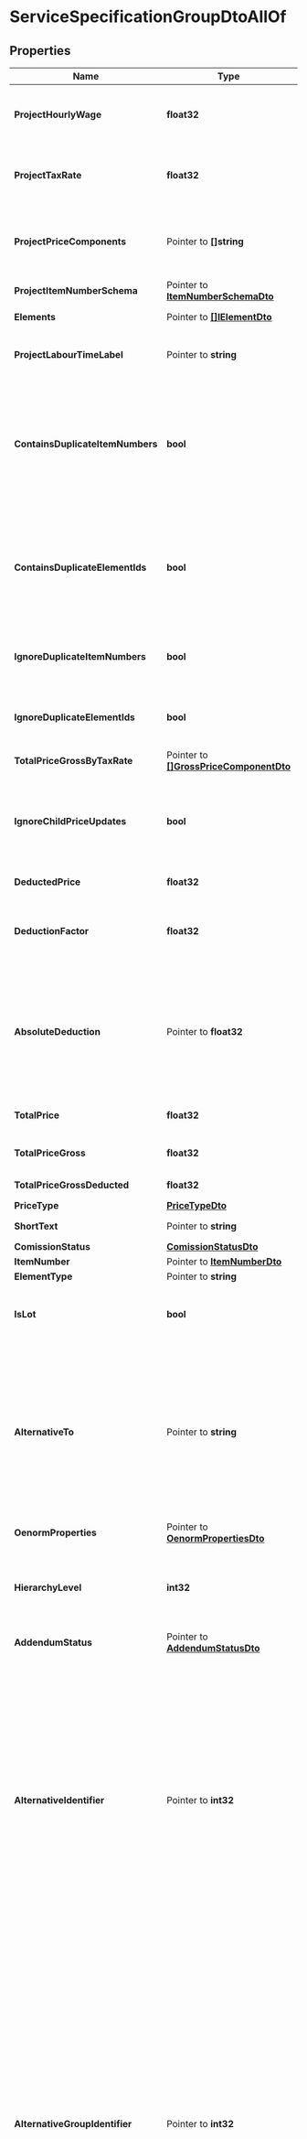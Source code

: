 # ServiceSpecificationGroupDtoAllOf

## Properties

Name | Type | Description | Notes
------------ | ------------- | ------------- | -------------
**ProjectHourlyWage** | **float32** | The hourly wage that is used within this ElementContainerBase. Will be propagated to child elements. | [readonly] 
**ProjectTaxRate** | **float32** | The tax rate that is used within this ElementContainerBase. Will be propagated to child elements. | 
**ProjectPriceComponents** | Pointer to **[]string** | The price components that are used within this project. They are ignored during Json deserialization because they will be set from the parent project. | [optional] 
**ProjectItemNumberSchema** | Pointer to [**ItemNumberSchemaDto**](ItemNumberSchemaDto.md) |  | [optional] 
**Elements** | Pointer to [**[]IElementDto**](IElementDto.md) | The IElements within this ElementContainerBase. | [optional] 
**ProjectLabourTimeLabel** | Pointer to **string** | The label used in the parent Project to mark labour time, e.g. \&quot;Hours\&quot; or \&quot;Stunden\&quot;. | [optional] [readonly] 
**ContainsDuplicateItemNumbers** | **bool** | Indicates if there are child IElements that have conflicting, duplicated ItemNumbers or if any child ElementContainerBase elements themselves contain duplicate ItemNumber s. Will always indicate false when told to ignore duplicate item numbers. | [readonly] 
**ContainsDuplicateElementIds** | **bool** | Indicates if there are child IElements that have conflicting, duplicated Ids or if any child ElementContainerBase elements themselves contain duplicate Id s. Will always indicate false when told to ignore duplicate item numbers. | [readonly] 
**IgnoreDuplicateItemNumbers** | **bool** | Indicate if duplicated ItemNumbers within child elements are to be ignored. Will not perform checks for duplicates if yes. | 
**IgnoreDuplicateElementIds** | **bool** | Indicate if duplicated Ids within child elements are to be ignored. Will not perform checks for duplicates if yes. | 
**TotalPriceGrossByTaxRate** | Pointer to [**[]GrossPriceComponentDto**](GrossPriceComponentDto.md) | Price composition by tax rate. | [optional] 
**IgnoreChildPriceUpdates** | **bool** | Internally used to indicate that a propagation is currently done, this is done to not recalculate every single result from a lot of changes when it is sufficient to calculate the total price at once. | 
**DeductedPrice** | **float32** | Net price after applied deductions. | [readonly] 
**DeductionFactor** | **float32** | Factor of applied deductions to the total price. For example, \&quot;0.03\&quot; means that a 3% deduction is to be applied. | 
**AbsoluteDeduction** | Pointer to **float32** | The exact amount of the discount as an absolute value. For backwards compatibility reasons, setting this value will also set a calculated value to DeductionFactor, which will also be updated in case the total price is changed to reflect a relative value of the absolute discount sum. | [optional] 
**TotalPrice** | **float32** | Will return this ElementContainerBase&#39;s total price. | [readonly] 
**TotalPriceGross** | **float32** | The total gross price for this ElementContainerBase including all child elements. | [readonly] 
**TotalPriceGrossDeducted** | **float32** | Total gross price after applied deductions. | [readonly] 
**PriceType** | [**PriceTypeDto**](PriceTypeDto.md) |  | 
**ShortText** | Pointer to **string** | Description for this ServiceSpecificationGroup. | [optional] 
**ComissionStatus** | [**ComissionStatusDto**](ComissionStatusDto.md) |  | 
**ItemNumber** | Pointer to [**ItemNumberDto**](ItemNumberDto.md) |  | [optional] 
**ElementType** | Pointer to **string** |  | [optional] 
**IsLot** | **bool** | This indicates if this group is the parent of a lot. See the documentation for more information about working with lots. | [readonly] 
**AlternativeTo** | Pointer to **string** | If this group is an alternative for a base group, then this property should point to the id of the group in this service specification that it can replace. If this is an alternative group to a base group, the PriceType should typically be set to \&quot;WithoutTotal\&quot; so this group does not factor into total costs. The PriceType is not changed when this property is set | [optional] 
**OenormProperties** | Pointer to [**OenormPropertiesDto**](OenormPropertiesDto.md) |  | [optional] 
**HierarchyLevel** | **int32** | This is a zero based hierarchy level. It&#39;s set automatically when used in the context of a Project, and can be used to identify the hierarchy level of the current element. | 
**AddendumStatus** | Pointer to [**AddendumStatusDto**](AddendumStatusDto.md) |  | [optional] 
**AlternativeIdentifier** | Pointer to **int32** | This is an optional property that can be used together with AlternativeTo. If this is set, you can indicate which alternative group a specific group is assigned to. That way, if you specifiy multiple alternative ServiceSpecificationGroups with the same AlternativeIdentifier, you can indicate that to replace a single base ServiceSpecificationGroup, multiple alternative ServiceSpecificationGroups should be used. This property is not checked or managed automatically, so it is possible for this property to become invalid, by for example setting this property but not setting a base group via AlternativeTo. | [optional] 
**AlternativeGroupIdentifier** | Pointer to **int32** | This is an optional property that can be used together with AlternativeTo and AlternativeGroupIdentifier. If this is set, you can indicate which alternative group a specific group is assigned to. That way, you can specify the id (in integer format) for the alternative group this group belongs to. It&#39;s different to AlternativeIdentifier in that the other property describes the id of the group, while this property here describes the group itself. If a group only has set AlternativeGroupIdentifier but not AlternativeIdentifier, then it likely is a base group for a specific group. This property is not checked or managed automatically, so it is possible for this property to become invalid, by for example setting this property but not setting a base group via AlternativeTo. | [optional] 

## Methods

### NewServiceSpecificationGroupDtoAllOf

`func NewServiceSpecificationGroupDtoAllOf(projectHourlyWage float32, projectTaxRate float32, containsDuplicateItemNumbers bool, containsDuplicateElementIds bool, ignoreDuplicateItemNumbers bool, ignoreDuplicateElementIds bool, ignoreChildPriceUpdates bool, deductedPrice float32, deductionFactor float32, totalPrice float32, totalPriceGross float32, totalPriceGrossDeducted float32, priceType PriceTypeDto, comissionStatus ComissionStatusDto, isLot bool, hierarchyLevel int32, ) *ServiceSpecificationGroupDtoAllOf`

NewServiceSpecificationGroupDtoAllOf instantiates a new ServiceSpecificationGroupDtoAllOf object
This constructor will assign default values to properties that have it defined,
and makes sure properties required by API are set, but the set of arguments
will change when the set of required properties is changed

### NewServiceSpecificationGroupDtoAllOfWithDefaults

`func NewServiceSpecificationGroupDtoAllOfWithDefaults() *ServiceSpecificationGroupDtoAllOf`

NewServiceSpecificationGroupDtoAllOfWithDefaults instantiates a new ServiceSpecificationGroupDtoAllOf object
This constructor will only assign default values to properties that have it defined,
but it doesn't guarantee that properties required by API are set

### GetProjectHourlyWage

`func (o *ServiceSpecificationGroupDtoAllOf) GetProjectHourlyWage() float32`

GetProjectHourlyWage returns the ProjectHourlyWage field if non-nil, zero value otherwise.

### GetProjectHourlyWageOk

`func (o *ServiceSpecificationGroupDtoAllOf) GetProjectHourlyWageOk() (*float32, bool)`

GetProjectHourlyWageOk returns a tuple with the ProjectHourlyWage field if it's non-nil, zero value otherwise
and a boolean to check if the value has been set.

### SetProjectHourlyWage

`func (o *ServiceSpecificationGroupDtoAllOf) SetProjectHourlyWage(v float32)`

SetProjectHourlyWage sets ProjectHourlyWage field to given value.


### GetProjectTaxRate

`func (o *ServiceSpecificationGroupDtoAllOf) GetProjectTaxRate() float32`

GetProjectTaxRate returns the ProjectTaxRate field if non-nil, zero value otherwise.

### GetProjectTaxRateOk

`func (o *ServiceSpecificationGroupDtoAllOf) GetProjectTaxRateOk() (*float32, bool)`

GetProjectTaxRateOk returns a tuple with the ProjectTaxRate field if it's non-nil, zero value otherwise
and a boolean to check if the value has been set.

### SetProjectTaxRate

`func (o *ServiceSpecificationGroupDtoAllOf) SetProjectTaxRate(v float32)`

SetProjectTaxRate sets ProjectTaxRate field to given value.


### GetProjectPriceComponents

`func (o *ServiceSpecificationGroupDtoAllOf) GetProjectPriceComponents() []string`

GetProjectPriceComponents returns the ProjectPriceComponents field if non-nil, zero value otherwise.

### GetProjectPriceComponentsOk

`func (o *ServiceSpecificationGroupDtoAllOf) GetProjectPriceComponentsOk() (*[]string, bool)`

GetProjectPriceComponentsOk returns a tuple with the ProjectPriceComponents field if it's non-nil, zero value otherwise
and a boolean to check if the value has been set.

### SetProjectPriceComponents

`func (o *ServiceSpecificationGroupDtoAllOf) SetProjectPriceComponents(v []string)`

SetProjectPriceComponents sets ProjectPriceComponents field to given value.

### HasProjectPriceComponents

`func (o *ServiceSpecificationGroupDtoAllOf) HasProjectPriceComponents() bool`

HasProjectPriceComponents returns a boolean if a field has been set.

### GetProjectItemNumberSchema

`func (o *ServiceSpecificationGroupDtoAllOf) GetProjectItemNumberSchema() ItemNumberSchemaDto`

GetProjectItemNumberSchema returns the ProjectItemNumberSchema field if non-nil, zero value otherwise.

### GetProjectItemNumberSchemaOk

`func (o *ServiceSpecificationGroupDtoAllOf) GetProjectItemNumberSchemaOk() (*ItemNumberSchemaDto, bool)`

GetProjectItemNumberSchemaOk returns a tuple with the ProjectItemNumberSchema field if it's non-nil, zero value otherwise
and a boolean to check if the value has been set.

### SetProjectItemNumberSchema

`func (o *ServiceSpecificationGroupDtoAllOf) SetProjectItemNumberSchema(v ItemNumberSchemaDto)`

SetProjectItemNumberSchema sets ProjectItemNumberSchema field to given value.

### HasProjectItemNumberSchema

`func (o *ServiceSpecificationGroupDtoAllOf) HasProjectItemNumberSchema() bool`

HasProjectItemNumberSchema returns a boolean if a field has been set.

### GetElements

`func (o *ServiceSpecificationGroupDtoAllOf) GetElements() []IElementDto`

GetElements returns the Elements field if non-nil, zero value otherwise.

### GetElementsOk

`func (o *ServiceSpecificationGroupDtoAllOf) GetElementsOk() (*[]IElementDto, bool)`

GetElementsOk returns a tuple with the Elements field if it's non-nil, zero value otherwise
and a boolean to check if the value has been set.

### SetElements

`func (o *ServiceSpecificationGroupDtoAllOf) SetElements(v []IElementDto)`

SetElements sets Elements field to given value.

### HasElements

`func (o *ServiceSpecificationGroupDtoAllOf) HasElements() bool`

HasElements returns a boolean if a field has been set.

### GetProjectLabourTimeLabel

`func (o *ServiceSpecificationGroupDtoAllOf) GetProjectLabourTimeLabel() string`

GetProjectLabourTimeLabel returns the ProjectLabourTimeLabel field if non-nil, zero value otherwise.

### GetProjectLabourTimeLabelOk

`func (o *ServiceSpecificationGroupDtoAllOf) GetProjectLabourTimeLabelOk() (*string, bool)`

GetProjectLabourTimeLabelOk returns a tuple with the ProjectLabourTimeLabel field if it's non-nil, zero value otherwise
and a boolean to check if the value has been set.

### SetProjectLabourTimeLabel

`func (o *ServiceSpecificationGroupDtoAllOf) SetProjectLabourTimeLabel(v string)`

SetProjectLabourTimeLabel sets ProjectLabourTimeLabel field to given value.

### HasProjectLabourTimeLabel

`func (o *ServiceSpecificationGroupDtoAllOf) HasProjectLabourTimeLabel() bool`

HasProjectLabourTimeLabel returns a boolean if a field has been set.

### GetContainsDuplicateItemNumbers

`func (o *ServiceSpecificationGroupDtoAllOf) GetContainsDuplicateItemNumbers() bool`

GetContainsDuplicateItemNumbers returns the ContainsDuplicateItemNumbers field if non-nil, zero value otherwise.

### GetContainsDuplicateItemNumbersOk

`func (o *ServiceSpecificationGroupDtoAllOf) GetContainsDuplicateItemNumbersOk() (*bool, bool)`

GetContainsDuplicateItemNumbersOk returns a tuple with the ContainsDuplicateItemNumbers field if it's non-nil, zero value otherwise
and a boolean to check if the value has been set.

### SetContainsDuplicateItemNumbers

`func (o *ServiceSpecificationGroupDtoAllOf) SetContainsDuplicateItemNumbers(v bool)`

SetContainsDuplicateItemNumbers sets ContainsDuplicateItemNumbers field to given value.


### GetContainsDuplicateElementIds

`func (o *ServiceSpecificationGroupDtoAllOf) GetContainsDuplicateElementIds() bool`

GetContainsDuplicateElementIds returns the ContainsDuplicateElementIds field if non-nil, zero value otherwise.

### GetContainsDuplicateElementIdsOk

`func (o *ServiceSpecificationGroupDtoAllOf) GetContainsDuplicateElementIdsOk() (*bool, bool)`

GetContainsDuplicateElementIdsOk returns a tuple with the ContainsDuplicateElementIds field if it's non-nil, zero value otherwise
and a boolean to check if the value has been set.

### SetContainsDuplicateElementIds

`func (o *ServiceSpecificationGroupDtoAllOf) SetContainsDuplicateElementIds(v bool)`

SetContainsDuplicateElementIds sets ContainsDuplicateElementIds field to given value.


### GetIgnoreDuplicateItemNumbers

`func (o *ServiceSpecificationGroupDtoAllOf) GetIgnoreDuplicateItemNumbers() bool`

GetIgnoreDuplicateItemNumbers returns the IgnoreDuplicateItemNumbers field if non-nil, zero value otherwise.

### GetIgnoreDuplicateItemNumbersOk

`func (o *ServiceSpecificationGroupDtoAllOf) GetIgnoreDuplicateItemNumbersOk() (*bool, bool)`

GetIgnoreDuplicateItemNumbersOk returns a tuple with the IgnoreDuplicateItemNumbers field if it's non-nil, zero value otherwise
and a boolean to check if the value has been set.

### SetIgnoreDuplicateItemNumbers

`func (o *ServiceSpecificationGroupDtoAllOf) SetIgnoreDuplicateItemNumbers(v bool)`

SetIgnoreDuplicateItemNumbers sets IgnoreDuplicateItemNumbers field to given value.


### GetIgnoreDuplicateElementIds

`func (o *ServiceSpecificationGroupDtoAllOf) GetIgnoreDuplicateElementIds() bool`

GetIgnoreDuplicateElementIds returns the IgnoreDuplicateElementIds field if non-nil, zero value otherwise.

### GetIgnoreDuplicateElementIdsOk

`func (o *ServiceSpecificationGroupDtoAllOf) GetIgnoreDuplicateElementIdsOk() (*bool, bool)`

GetIgnoreDuplicateElementIdsOk returns a tuple with the IgnoreDuplicateElementIds field if it's non-nil, zero value otherwise
and a boolean to check if the value has been set.

### SetIgnoreDuplicateElementIds

`func (o *ServiceSpecificationGroupDtoAllOf) SetIgnoreDuplicateElementIds(v bool)`

SetIgnoreDuplicateElementIds sets IgnoreDuplicateElementIds field to given value.


### GetTotalPriceGrossByTaxRate

`func (o *ServiceSpecificationGroupDtoAllOf) GetTotalPriceGrossByTaxRate() []GrossPriceComponentDto`

GetTotalPriceGrossByTaxRate returns the TotalPriceGrossByTaxRate field if non-nil, zero value otherwise.

### GetTotalPriceGrossByTaxRateOk

`func (o *ServiceSpecificationGroupDtoAllOf) GetTotalPriceGrossByTaxRateOk() (*[]GrossPriceComponentDto, bool)`

GetTotalPriceGrossByTaxRateOk returns a tuple with the TotalPriceGrossByTaxRate field if it's non-nil, zero value otherwise
and a boolean to check if the value has been set.

### SetTotalPriceGrossByTaxRate

`func (o *ServiceSpecificationGroupDtoAllOf) SetTotalPriceGrossByTaxRate(v []GrossPriceComponentDto)`

SetTotalPriceGrossByTaxRate sets TotalPriceGrossByTaxRate field to given value.

### HasTotalPriceGrossByTaxRate

`func (o *ServiceSpecificationGroupDtoAllOf) HasTotalPriceGrossByTaxRate() bool`

HasTotalPriceGrossByTaxRate returns a boolean if a field has been set.

### GetIgnoreChildPriceUpdates

`func (o *ServiceSpecificationGroupDtoAllOf) GetIgnoreChildPriceUpdates() bool`

GetIgnoreChildPriceUpdates returns the IgnoreChildPriceUpdates field if non-nil, zero value otherwise.

### GetIgnoreChildPriceUpdatesOk

`func (o *ServiceSpecificationGroupDtoAllOf) GetIgnoreChildPriceUpdatesOk() (*bool, bool)`

GetIgnoreChildPriceUpdatesOk returns a tuple with the IgnoreChildPriceUpdates field if it's non-nil, zero value otherwise
and a boolean to check if the value has been set.

### SetIgnoreChildPriceUpdates

`func (o *ServiceSpecificationGroupDtoAllOf) SetIgnoreChildPriceUpdates(v bool)`

SetIgnoreChildPriceUpdates sets IgnoreChildPriceUpdates field to given value.


### GetDeductedPrice

`func (o *ServiceSpecificationGroupDtoAllOf) GetDeductedPrice() float32`

GetDeductedPrice returns the DeductedPrice field if non-nil, zero value otherwise.

### GetDeductedPriceOk

`func (o *ServiceSpecificationGroupDtoAllOf) GetDeductedPriceOk() (*float32, bool)`

GetDeductedPriceOk returns a tuple with the DeductedPrice field if it's non-nil, zero value otherwise
and a boolean to check if the value has been set.

### SetDeductedPrice

`func (o *ServiceSpecificationGroupDtoAllOf) SetDeductedPrice(v float32)`

SetDeductedPrice sets DeductedPrice field to given value.


### GetDeductionFactor

`func (o *ServiceSpecificationGroupDtoAllOf) GetDeductionFactor() float32`

GetDeductionFactor returns the DeductionFactor field if non-nil, zero value otherwise.

### GetDeductionFactorOk

`func (o *ServiceSpecificationGroupDtoAllOf) GetDeductionFactorOk() (*float32, bool)`

GetDeductionFactorOk returns a tuple with the DeductionFactor field if it's non-nil, zero value otherwise
and a boolean to check if the value has been set.

### SetDeductionFactor

`func (o *ServiceSpecificationGroupDtoAllOf) SetDeductionFactor(v float32)`

SetDeductionFactor sets DeductionFactor field to given value.


### GetAbsoluteDeduction

`func (o *ServiceSpecificationGroupDtoAllOf) GetAbsoluteDeduction() float32`

GetAbsoluteDeduction returns the AbsoluteDeduction field if non-nil, zero value otherwise.

### GetAbsoluteDeductionOk

`func (o *ServiceSpecificationGroupDtoAllOf) GetAbsoluteDeductionOk() (*float32, bool)`

GetAbsoluteDeductionOk returns a tuple with the AbsoluteDeduction field if it's non-nil, zero value otherwise
and a boolean to check if the value has been set.

### SetAbsoluteDeduction

`func (o *ServiceSpecificationGroupDtoAllOf) SetAbsoluteDeduction(v float32)`

SetAbsoluteDeduction sets AbsoluteDeduction field to given value.

### HasAbsoluteDeduction

`func (o *ServiceSpecificationGroupDtoAllOf) HasAbsoluteDeduction() bool`

HasAbsoluteDeduction returns a boolean if a field has been set.

### GetTotalPrice

`func (o *ServiceSpecificationGroupDtoAllOf) GetTotalPrice() float32`

GetTotalPrice returns the TotalPrice field if non-nil, zero value otherwise.

### GetTotalPriceOk

`func (o *ServiceSpecificationGroupDtoAllOf) GetTotalPriceOk() (*float32, bool)`

GetTotalPriceOk returns a tuple with the TotalPrice field if it's non-nil, zero value otherwise
and a boolean to check if the value has been set.

### SetTotalPrice

`func (o *ServiceSpecificationGroupDtoAllOf) SetTotalPrice(v float32)`

SetTotalPrice sets TotalPrice field to given value.


### GetTotalPriceGross

`func (o *ServiceSpecificationGroupDtoAllOf) GetTotalPriceGross() float32`

GetTotalPriceGross returns the TotalPriceGross field if non-nil, zero value otherwise.

### GetTotalPriceGrossOk

`func (o *ServiceSpecificationGroupDtoAllOf) GetTotalPriceGrossOk() (*float32, bool)`

GetTotalPriceGrossOk returns a tuple with the TotalPriceGross field if it's non-nil, zero value otherwise
and a boolean to check if the value has been set.

### SetTotalPriceGross

`func (o *ServiceSpecificationGroupDtoAllOf) SetTotalPriceGross(v float32)`

SetTotalPriceGross sets TotalPriceGross field to given value.


### GetTotalPriceGrossDeducted

`func (o *ServiceSpecificationGroupDtoAllOf) GetTotalPriceGrossDeducted() float32`

GetTotalPriceGrossDeducted returns the TotalPriceGrossDeducted field if non-nil, zero value otherwise.

### GetTotalPriceGrossDeductedOk

`func (o *ServiceSpecificationGroupDtoAllOf) GetTotalPriceGrossDeductedOk() (*float32, bool)`

GetTotalPriceGrossDeductedOk returns a tuple with the TotalPriceGrossDeducted field if it's non-nil, zero value otherwise
and a boolean to check if the value has been set.

### SetTotalPriceGrossDeducted

`func (o *ServiceSpecificationGroupDtoAllOf) SetTotalPriceGrossDeducted(v float32)`

SetTotalPriceGrossDeducted sets TotalPriceGrossDeducted field to given value.


### GetPriceType

`func (o *ServiceSpecificationGroupDtoAllOf) GetPriceType() PriceTypeDto`

GetPriceType returns the PriceType field if non-nil, zero value otherwise.

### GetPriceTypeOk

`func (o *ServiceSpecificationGroupDtoAllOf) GetPriceTypeOk() (*PriceTypeDto, bool)`

GetPriceTypeOk returns a tuple with the PriceType field if it's non-nil, zero value otherwise
and a boolean to check if the value has been set.

### SetPriceType

`func (o *ServiceSpecificationGroupDtoAllOf) SetPriceType(v PriceTypeDto)`

SetPriceType sets PriceType field to given value.


### GetShortText

`func (o *ServiceSpecificationGroupDtoAllOf) GetShortText() string`

GetShortText returns the ShortText field if non-nil, zero value otherwise.

### GetShortTextOk

`func (o *ServiceSpecificationGroupDtoAllOf) GetShortTextOk() (*string, bool)`

GetShortTextOk returns a tuple with the ShortText field if it's non-nil, zero value otherwise
and a boolean to check if the value has been set.

### SetShortText

`func (o *ServiceSpecificationGroupDtoAllOf) SetShortText(v string)`

SetShortText sets ShortText field to given value.

### HasShortText

`func (o *ServiceSpecificationGroupDtoAllOf) HasShortText() bool`

HasShortText returns a boolean if a field has been set.

### GetComissionStatus

`func (o *ServiceSpecificationGroupDtoAllOf) GetComissionStatus() ComissionStatusDto`

GetComissionStatus returns the ComissionStatus field if non-nil, zero value otherwise.

### GetComissionStatusOk

`func (o *ServiceSpecificationGroupDtoAllOf) GetComissionStatusOk() (*ComissionStatusDto, bool)`

GetComissionStatusOk returns a tuple with the ComissionStatus field if it's non-nil, zero value otherwise
and a boolean to check if the value has been set.

### SetComissionStatus

`func (o *ServiceSpecificationGroupDtoAllOf) SetComissionStatus(v ComissionStatusDto)`

SetComissionStatus sets ComissionStatus field to given value.


### GetItemNumber

`func (o *ServiceSpecificationGroupDtoAllOf) GetItemNumber() ItemNumberDto`

GetItemNumber returns the ItemNumber field if non-nil, zero value otherwise.

### GetItemNumberOk

`func (o *ServiceSpecificationGroupDtoAllOf) GetItemNumberOk() (*ItemNumberDto, bool)`

GetItemNumberOk returns a tuple with the ItemNumber field if it's non-nil, zero value otherwise
and a boolean to check if the value has been set.

### SetItemNumber

`func (o *ServiceSpecificationGroupDtoAllOf) SetItemNumber(v ItemNumberDto)`

SetItemNumber sets ItemNumber field to given value.

### HasItemNumber

`func (o *ServiceSpecificationGroupDtoAllOf) HasItemNumber() bool`

HasItemNumber returns a boolean if a field has been set.

### GetElementType

`func (o *ServiceSpecificationGroupDtoAllOf) GetElementType() string`

GetElementType returns the ElementType field if non-nil, zero value otherwise.

### GetElementTypeOk

`func (o *ServiceSpecificationGroupDtoAllOf) GetElementTypeOk() (*string, bool)`

GetElementTypeOk returns a tuple with the ElementType field if it's non-nil, zero value otherwise
and a boolean to check if the value has been set.

### SetElementType

`func (o *ServiceSpecificationGroupDtoAllOf) SetElementType(v string)`

SetElementType sets ElementType field to given value.

### HasElementType

`func (o *ServiceSpecificationGroupDtoAllOf) HasElementType() bool`

HasElementType returns a boolean if a field has been set.

### GetIsLot

`func (o *ServiceSpecificationGroupDtoAllOf) GetIsLot() bool`

GetIsLot returns the IsLot field if non-nil, zero value otherwise.

### GetIsLotOk

`func (o *ServiceSpecificationGroupDtoAllOf) GetIsLotOk() (*bool, bool)`

GetIsLotOk returns a tuple with the IsLot field if it's non-nil, zero value otherwise
and a boolean to check if the value has been set.

### SetIsLot

`func (o *ServiceSpecificationGroupDtoAllOf) SetIsLot(v bool)`

SetIsLot sets IsLot field to given value.


### GetAlternativeTo

`func (o *ServiceSpecificationGroupDtoAllOf) GetAlternativeTo() string`

GetAlternativeTo returns the AlternativeTo field if non-nil, zero value otherwise.

### GetAlternativeToOk

`func (o *ServiceSpecificationGroupDtoAllOf) GetAlternativeToOk() (*string, bool)`

GetAlternativeToOk returns a tuple with the AlternativeTo field if it's non-nil, zero value otherwise
and a boolean to check if the value has been set.

### SetAlternativeTo

`func (o *ServiceSpecificationGroupDtoAllOf) SetAlternativeTo(v string)`

SetAlternativeTo sets AlternativeTo field to given value.

### HasAlternativeTo

`func (o *ServiceSpecificationGroupDtoAllOf) HasAlternativeTo() bool`

HasAlternativeTo returns a boolean if a field has been set.

### GetOenormProperties

`func (o *ServiceSpecificationGroupDtoAllOf) GetOenormProperties() OenormPropertiesDto`

GetOenormProperties returns the OenormProperties field if non-nil, zero value otherwise.

### GetOenormPropertiesOk

`func (o *ServiceSpecificationGroupDtoAllOf) GetOenormPropertiesOk() (*OenormPropertiesDto, bool)`

GetOenormPropertiesOk returns a tuple with the OenormProperties field if it's non-nil, zero value otherwise
and a boolean to check if the value has been set.

### SetOenormProperties

`func (o *ServiceSpecificationGroupDtoAllOf) SetOenormProperties(v OenormPropertiesDto)`

SetOenormProperties sets OenormProperties field to given value.

### HasOenormProperties

`func (o *ServiceSpecificationGroupDtoAllOf) HasOenormProperties() bool`

HasOenormProperties returns a boolean if a field has been set.

### GetHierarchyLevel

`func (o *ServiceSpecificationGroupDtoAllOf) GetHierarchyLevel() int32`

GetHierarchyLevel returns the HierarchyLevel field if non-nil, zero value otherwise.

### GetHierarchyLevelOk

`func (o *ServiceSpecificationGroupDtoAllOf) GetHierarchyLevelOk() (*int32, bool)`

GetHierarchyLevelOk returns a tuple with the HierarchyLevel field if it's non-nil, zero value otherwise
and a boolean to check if the value has been set.

### SetHierarchyLevel

`func (o *ServiceSpecificationGroupDtoAllOf) SetHierarchyLevel(v int32)`

SetHierarchyLevel sets HierarchyLevel field to given value.


### GetAddendumStatus

`func (o *ServiceSpecificationGroupDtoAllOf) GetAddendumStatus() AddendumStatusDto`

GetAddendumStatus returns the AddendumStatus field if non-nil, zero value otherwise.

### GetAddendumStatusOk

`func (o *ServiceSpecificationGroupDtoAllOf) GetAddendumStatusOk() (*AddendumStatusDto, bool)`

GetAddendumStatusOk returns a tuple with the AddendumStatus field if it's non-nil, zero value otherwise
and a boolean to check if the value has been set.

### SetAddendumStatus

`func (o *ServiceSpecificationGroupDtoAllOf) SetAddendumStatus(v AddendumStatusDto)`

SetAddendumStatus sets AddendumStatus field to given value.

### HasAddendumStatus

`func (o *ServiceSpecificationGroupDtoAllOf) HasAddendumStatus() bool`

HasAddendumStatus returns a boolean if a field has been set.

### GetAlternativeIdentifier

`func (o *ServiceSpecificationGroupDtoAllOf) GetAlternativeIdentifier() int32`

GetAlternativeIdentifier returns the AlternativeIdentifier field if non-nil, zero value otherwise.

### GetAlternativeIdentifierOk

`func (o *ServiceSpecificationGroupDtoAllOf) GetAlternativeIdentifierOk() (*int32, bool)`

GetAlternativeIdentifierOk returns a tuple with the AlternativeIdentifier field if it's non-nil, zero value otherwise
and a boolean to check if the value has been set.

### SetAlternativeIdentifier

`func (o *ServiceSpecificationGroupDtoAllOf) SetAlternativeIdentifier(v int32)`

SetAlternativeIdentifier sets AlternativeIdentifier field to given value.

### HasAlternativeIdentifier

`func (o *ServiceSpecificationGroupDtoAllOf) HasAlternativeIdentifier() bool`

HasAlternativeIdentifier returns a boolean if a field has been set.

### GetAlternativeGroupIdentifier

`func (o *ServiceSpecificationGroupDtoAllOf) GetAlternativeGroupIdentifier() int32`

GetAlternativeGroupIdentifier returns the AlternativeGroupIdentifier field if non-nil, zero value otherwise.

### GetAlternativeGroupIdentifierOk

`func (o *ServiceSpecificationGroupDtoAllOf) GetAlternativeGroupIdentifierOk() (*int32, bool)`

GetAlternativeGroupIdentifierOk returns a tuple with the AlternativeGroupIdentifier field if it's non-nil, zero value otherwise
and a boolean to check if the value has been set.

### SetAlternativeGroupIdentifier

`func (o *ServiceSpecificationGroupDtoAllOf) SetAlternativeGroupIdentifier(v int32)`

SetAlternativeGroupIdentifier sets AlternativeGroupIdentifier field to given value.

### HasAlternativeGroupIdentifier

`func (o *ServiceSpecificationGroupDtoAllOf) HasAlternativeGroupIdentifier() bool`

HasAlternativeGroupIdentifier returns a boolean if a field has been set.


[[Back to Model list]](../README.md#documentation-for-models) [[Back to API list]](../README.md#documentation-for-api-endpoints) [[Back to README]](../README.md)


